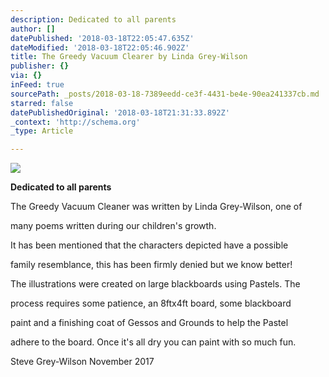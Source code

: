 ```yaml
---
description: Dedicated to all parents
author: []
datePublished: '2018-03-18T22:05:47.635Z'
dateModified: '2018-03-18T22:05:46.902Z'
title: The Greedy Vacuum Clearer by Linda Grey-Wilson
publisher: {}
via: {}
inFeed: true
sourcePath: _posts/2018-03-18-7389eedd-ce3f-4431-be4e-90ea241337cb.md
starred: false
datePublishedOriginal: '2018-03-18T21:31:33.892Z'
_context: 'http://schema.org'
_type: Article

---
```

![](https://the-grid-user-content.s3-us-west-2.amazonaws.com/a5687526-838f-4dc9-b404-ff4c26360a3e.png)

**Dedicated to all parents**

The Greedy Vacuum Cleaner was written by Linda Grey-Wilson, one of 

many poems written during our children's growth. 

It has been mentioned that the characters depicted have a possible 

family resemblance, this has been firmly denied but we know better!

The illustrations were created on large blackboards using Pastels. The 

process requires some patience, an 8ftx4ft board, some blackboard 

paint and a finishing coat of Gessos and Grounds to help the Pastel 

adhere to the board. Once it's all dry you can paint with so much fun.

Steve Grey-Wilson November 2017